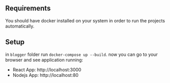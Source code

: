 ## Requirements
 You should have docker installed on your system in order to run the projects automatically.  

## Setup
 in `blogger` folder run  `docker-compose up --build`.
 now you can go to your browser and see application running:
  - React App: http://localhost:3000
  - Nodejs App: http://localhost:80
